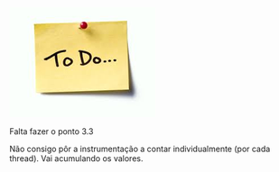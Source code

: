 ![alt text](/figures/todo.jpeg)

Falta fazer o ponto 3.3

Não consigo pôr a instrumentação a contar individualmente (por cada thread). Vai acumulando os valores.
